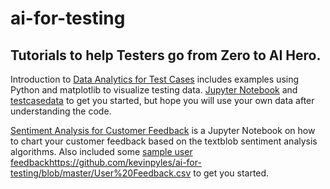 # ai-for-testing

## Tutorials to help Testers go from Zero to AI Hero. 

Introduction to [Data Analytics for Test Cases](https://github.com/kevinpyles/ai-for-testing/blob/master/Data%20Analytics%20for%20Test%20Cases.ipynb) includes examples using Python and matplotlib to visualize testing data. 
[Jupyter Notebook](https://github.com/kevinpyles/ai-for-testing/blob/master/Data%20Analytics%20for%20Test%20Cases.ipynb) and [testcasedata](https://github.com/kevinpyles/ai-for-testing/blob/master/testcasedata.csv) to get you started, but hope you will use your own data after understanding the code.

[Sentiment Analysis for Customer Feedback](https://github.com/kevinpyles/ai-for-testing/blob/master/Sentiment%20Analysis%20on%20Customer%20Feedback.ipynb) is a Jupyter Notebook on how to chart your customer feedback based on the textblob sentiment analysis algorithms. Also included some [sample user feedback]()https://github.com/kevinpyles/ai-for-testing/blob/master/User%20Feedback.csv to get you started. 


